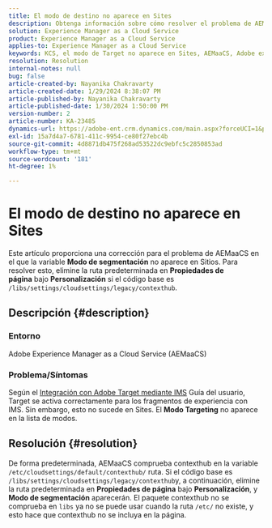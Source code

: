 ```yaml
---
title: El modo de destino no aparece en Sites
description: Obtenga información sobre cómo resolver el problema de AEMaaCS en el que el modo de Target no aparece en Sites.
solution: Experience Manager as a Cloud Service
product: Experience Manager as a Cloud Service
applies-to: Experience Manager as a Cloud Service
keywords: KCS, el modo de Target no aparece en Sites, AEMaaCS, Adobe experience manager as a cloud service
resolution: Resolution
internal-notes: null
bug: false
article-created-by: Nayanika Chakravarty
article-created-date: 1/29/2024 8:38:07 PM
article-published-by: Nayanika Chakravarty
article-published-date: 1/30/2024 1:50:00 PM
version-number: 2
article-number: KA-23485
dynamics-url: https://adobe-ent.crm.dynamics.com/main.aspx?forceUCI=1&pagetype=entityrecord&etn=knowledgearticle&id=1b33174b-e6be-ee11-9079-6045bd006149
exl-id: 15a7d4a7-6781-411c-9954-ce80f27ebc4b
source-git-commit: 4d8871db475f268ad53522dc9ebfc5c2850853ad
workflow-type: tm+mt
source-wordcount: '181'
ht-degree: 1%

---
```


# El modo de destino no aparece en Sites


Este artículo proporciona una corrección para el problema de AEMaaCS en el que la variable <b>Modo de segmentación</b> no aparece en Sitios. Para resolver esto, elimine la ruta predeterminada en <b>Propiedades de página</b> bajo <b>Personalización</b> si el código base es `/libs/settings/cloudsettings/legacy/contexthub`.

## Descripción {#description}


### Entorno

Adobe Experience Manager as a Cloud Service (AEMaaCS)

### Problema/Síntomas

Según el [Integración con Adobe Target mediante IMS](https://experienceleague.adobe.com/docs/experience-manager-65/content/sites/administering/integration/integration-target-ims.html) Guía del usuario, Target se activa correctamente para los fragmentos de experiencia con IMS. Sin embargo, esto no sucede en Sites. El <b>Modo Targeting</b> no aparece en la lista de modos.


## Resolución {#resolution}


De forma predeterminada, AEMaaCS comprueba contexthub en la variable `/etc/cloudsettings/default/contexthub/` ruta. Si el código base es `/libs/settings/cloudsettings/legacy/contexthub`y, a continuación, elimine la ruta predeterminada en <b>Propiedades de página</b> bajo <b>Personalización</b>, y <b>Modo de segmentación</b> aparecerán. El paquete contexthub no se comprueba en `libs` ya no se puede usar cuando la ruta `/etc/` no existe, y esto hace que contexthub no se incluya en la página.
